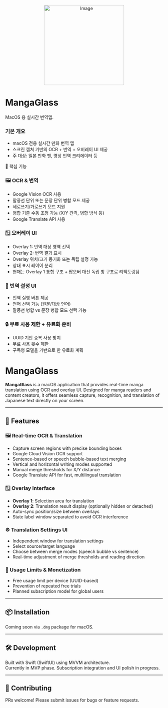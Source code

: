 <p align="center">
  <img width="256" height="256" alt="Image" src="https://github.com/user-attachments/assets/c4f7be15-49e8-4b28-843d-f7d2cde06a1f" />
</p>

# MangaGlass
MacOS 용 실시간 번역앱.
### 기본 개요
-	macOS 전용 실시간 만화 번역 앱
-	스크린 캡처 기반의 OCR + 번역 + 오버레이 UI 제공
-	주 대상: 일본 만화 팬, 영상 번역 크리에이터 등

🧠 핵심 기능

### 🖼 OCR & 번역
-	Google Vision OCR 사용
-	말풍선 단위 또는 문장 단위 병합 모드 제공
-	세로쓰기/가로쓰기 모드 지원
-	병합 기준 수동 조정 가능 (X/Y 간격, 병합 방식 등)
-	Google Translate API 사용

### 🪟 오버레이 UI
-	Overlay 1: 번역 대상 영역 선택
- Overlay 2: 번역 결과 표시
-	Overlay 위치/크기 동기화 또는 독립 설정 가능
- 상태 표시 레이어 분리
- 현재는 Overlay 1 통합 구조 + 팝오버 대신 독립 창 구조로 리팩토링됨

### 🧩 번역 설정 UI
-	번역 실행 버튼 제공
-	언어 선택 가능 (원문/대상 언어)
-	말풍선 병합 vs 문장 병합 모드 선택 가능

### 🔒 무료 사용 제한 + 유료화 준비
-	UUID 기반 중복 사용 방지
-	무료 사용 횟수 제한
-	구독형 모델을 기반으로 한 유료화 계획

 # MangaGlass

**MangaGlass** is a macOS application that provides real-time manga translation using OCR and overlay UI. Designed for manga readers and content creators, it offers seamless capture, recognition, and translation of Japanese text directly on your screen.

---

## 🧩 Features

### 🖼 Real-time OCR & Translation
- Capture screen regions with precise bounding boxes
- Google Cloud Vision OCR support
- Sentence-based or speech bubble-based text merging
- Vertical and horizontal writing modes supported
- Manual merge thresholds for X/Y distance
- Google Translate API for fast, multilingual translation

### 🪟 Overlay Interface
- **Overlay 1**: Selection area for translation
- **Overlay 2**: Translation result display (optionally hidden or detached)
- Auto-sync position/size between overlays
- State label window separated to avoid OCR interference

### ⚙️ Translation Settings UI
- Independent window for translation settings
- Select source/target language
- Choose between merge modes (speech bubble vs sentence)
- Real-time adjustment of merge thresholds and reading direction

### 🔐 Usage Limits & Monetization
- Free usage limit per device (UUID-based)
- Prevention of repeated free trials
- Planned subscription model for global users

---

## 📦 Installation

Coming soon via `.dmg` package for macOS.

---

## 🛠 Development

Built with Swift (SwiftUI) using MVVM architecture.  
Currently in MVP phase. Subscription integration and UI polish in progress.

---


## 🙌 Contributing

PRs welcome! Please submit issues for bugs or feature requests.
